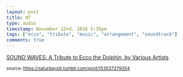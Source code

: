 ```yaml
---
layout: post
title: NT
type: audio
timestamp: November 22nd, 2016 5:35pm
tags: ["ecco", "tribute", "music", "arrangement", "soundtrack"]
comments: true
---
```

<a href=" https://href.li/?https://soundwavesecco.bandcamp.com/">
    SOUND WAVES: A Tribute to Ecco the Dolphin, by Various Artists</a>
  
<small>source: https://saturdayxiii.tumblr.com/post/153537279354</small>